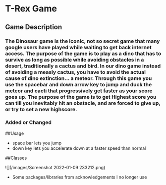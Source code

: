 # T-Rex Game

## Game Description

### The Dinosaur game is the iconic, not so secret game that many google users have played while waiting to get back internet access. The purpose of the game is to play as a dino that has to survive as long as possible while avoiding obstacles in a desert, traditionally a cactus and bird. In our dino game instead of avoiding a measly cactus, you have to avoid the actual cause of dino extinction… a meteor. Through this game you use the spacebar and down arrow key to jump and duck the meteor and cacti that progressively get faster as your score goes up. The purpose of the game is to get Highest score you can till you inevitably hit an obstacle, and are forced to give up, or try to set a new highscore.
### Added or Changed

##Usage
- space bar lets you jump
- down key lets you accelerate down at a faster speed than normal

##Classes

![](/images/Screenshot 2022-01-09 233212.png)

- Some packages/libraries from acknowledgements I no longer use
